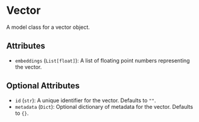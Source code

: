 # Vector

A model class for a vector object.

## Attributes

- `embeddings` (`List[float]`): A list of floating point numbers representing the vector.

## Optional Attributes

- `id` (`str`): A unique identifier for the vector. Defaults to `""`.
- `metadata` (`Dict`): Optional dictionary of metadata for the vector. Defaults to `{}`.
